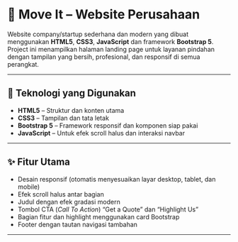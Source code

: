 # 🚚 Move It – Website Perusahaan

Website company/startup sederhana dan modern yang dibuat menggunakan **HTML5**, **CSS3**, **JavaScript** dan framework **Bootstrap 5**.  
Project ini menampilkan halaman landing page untuk layanan pindahan dengan tampilan yang bersih, profesional, dan responsif di semua perangkat.

---

## 🧰 Teknologi yang Digunakan

- **HTML5** – Struktur dan konten utama
- **CSS3** – Tampilan dan tata letak
- **Bootstrap 5** – Framework responsif dan komponen siap pakai
- **JavaScript** – Untuk efek scroll halus dan interaksi navbar

---

## ✨ Fitur Utama

- Desain responsif (otomatis menyesuaikan layar desktop, tablet, dan mobile)
- Efek scroll halus antar bagian
- Judul dengan efek gradasi modern
- Tombol CTA (_Call To Action_) “Get a Quote” dan “Highlight Us”
- Bagian fitur dan highlight menggunakan card Bootstrap
- Footer dengan tautan navigasi tambahan

---
